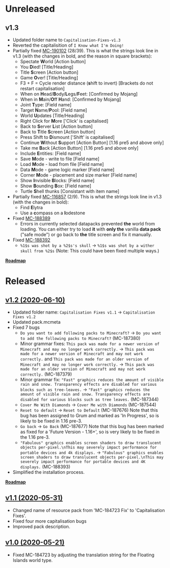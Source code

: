 # Unreleased
## v1.3
 - Updated folder name to `Capitalisation-Fixes-v1.3`
 - Reverted the capitalisition of `I Know what I'm Doing!`
 - Partially fixed [MC-190102](https://bugs.mojang.com/browse/MC-190102) (28/39). This is what the strings look line in v1.3 (with the changes in bold, and the reason in square brackets):
   - Spectate **W**orld [Action button]
   - You **D**ied! [Title/Heading]
   - Title **S**creen [Action button]
   - Game **O**ver! [Title/Heading]
   - F3 + F = Cycle render distance (**s**hift to invert) [Brackets do not restart capitalisation]
   - When on **H**ead/**B**ody/**L**egs/**F**eet: [Confirmed by Mojang]
   - When in **M**ain/**O**ff **H**and: [Confirmed by Mojang] <!-- #10-11 -->
   - Joint **T**ype: [Field name]
   - Target **N**ame/**P**ool: [Field name]
   - World **U**pdates [Title/Heading]
   - Right Click for **M**ore ['Click' is capitalised]
   - Back to **S**erver **L**ist [Action button]
   - Back to **T**itle **S**creen [Action button]
   - Press Shift to **D**ismount ['Shift' is capitalised]
   - Continue **W**ithout **S**upport [Action Button] \[1.16 pre5 and above only]
   - Take me **B**ack [Action Button] \[1.16 pre5 and above only] <!-- #20 -->
   - Include **E**ntities: [Field name]
   - Save **M**ode - write to file [Field name]
   - Load **M**ode - load from file [Field name]
   - Data **M**ode - game logic marker [Field name]
   - Corner **M**ode - placement and size marker [Field name]
   - Show **I**nvisible **B**locks: [Field name]
   - Show **B**ounding **B**ox: [Field name]
   - Turtle **S**hell thunks [Consistant with item name] <!-- #28 -->
 - Partially fixed [MC-116857](https://bugs.mojang.com/browse/MC-116857) (2/9). This is what the strings look line in v1.3 (with the changes in bold):
   - Find **E**lytra
   - Use a **c**ompass on a **l**odestone
 - Fixed [MC-188389](https://bugs.mojang.com/browse/MC-188389)
   - Errors in currently selected datapacks prevented **the** world from loading. You can either try to load **it** with **only the** vanilla **data pack** ("safe mode") or go back to **the** title screen and fix it manually.
 -  Fixed [MC-188392](https://bugs.mojang.com/browse/MC-188392)
    - `%1$s was shot by a %2$s's skull` → `%1$s was shot by a wither skull from %2$s` (Note: This could have been fixed multiple ways.)
   
[**Roadmap**](https://github.com/MMK21Hub/Capitalisation-Fixes/issues/2)

# Released
## [v1.2 (2020-06-10)](https://github.com/MMK21Hub/Capitalisation-Fixes/releases/tag/v1.2)
 - Updated folder name: `Capitalisation Fixes v1.1` → `Capitalisation Fixes v1.2`
 - Updated pack.mcmeta
 - Fixed 7 bugs
    - `Do you want to add following packs to Minecraft?` → `Do you want to add the following packs to Minecraft?` (MC-187380)
    - Minor grammar fixes: `This pack was made for a newer version of Minecraft and may no longer work correctly.` → `This pack was made for a newer version of Minecraft and may not work correctly.` and `This pack was made for an older version of Minecraft and may no longer work correctly.` → `This pack was made for an older version of Minecraft and may not work correctly.` (MC-187379)
    - Minor grammar fix: `"Fast" graphics reduces the amount of visible rain and snow. Transparency effects are disabled for various blocks such as tree-leaves.` → `"Fast" graphics reduces the amount of visible rain and snow. Transparency effects are disabled for various blocks such as tree leaves.` (MC-187344)
    - `Cover Me With Diamonds` → `Cover Me with Diamonds` (MC-187544)
    - `Reset to default` → `Reset to Default` (MC-187676) Note that this bug has been assigned to Grum and marked as 'In Progress', so is likely to be fixed in 1.16 pre-3.
    - `Go back` → `Go Back` (MC-187677) Note that this bug has been marked as fixed for a 'Future Version - 1.16+', so is very likely to be fixed in the 1.16 pre-3.
    - `"Fabulous" graphics enables screen shaders to draw translucent objects per-pixel.\nThis may severely impact performance for portable devices and 4k displays.` → `"Fabulous" graphics enables screen shaders to draw translucent objects per-pixel.\nThis may severely impact performance for portable devices and 4K displays.` (MC-188393)
 - Simplified the installation process.

[**Roadmap**](https://github.com/MMK21Hub/Capitalisation-Fixes/issues/1)

## [v1.1 (2020-05-31)](https://github.com/MMK21Hub/Capitalisation-Fixes/releases/tag/v1.1)
 - Changed name of resource pack from 'MC-184723 Fix' to 'Capitalisation Fixes'.
 - Fixed four more capitalisation bugs
 - Improved pack description.

## [v1.0 (2020-05-21)](https://github.com/MMK21Hub/Capitalisation-Fixes/releases/tag/v1.0)
 - Fixed MC-184723 by adjusting the translation string for the Floating Islands world type.
